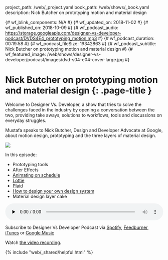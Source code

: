 project_path: /web/_project.yaml
book_path: /web/shows/_book.yaml
description: Nick Butcher on prototyping motion and material design

{# wf_blink_components: N/A #}
{# wf_updated_on: 2018-11-02 #}
{# wf_published_on: 2018-10-09 #}
{# wf_podcast_audio: https://storage.googleapis.com/designer-vs-developer-podcast/DVDS4E4_prototyping_motion.mp3 #}
{# wf_podcast_duration: 00:19:58 #}
{# wf_podcast_fileSize: 19342863 #}
{# wf_podcast_subtitle: Nick Butcher on prototyping motion and material design #}
{# wf_featured_image: /web/shows/designer-vs-developer/podcast/images/dvd-s04-e04-cover-large.jpg #}


# Nick Butcher on prototyping motion and material design {: .page-title }

Welcome to Designer Vs. Developer, a show that tries to solve the
challenges faced in the industry by opening a conversation between
the two, providing take aways, solutions to workflows, tools and
discussions on everyday struggles.

Mustafa speaks to Nick Butcher, Design and Developer Advocate at 
Google, about motion design, prototyping and the three layers 
of material design. 
 

<img class="attempt-right"
  src="/web/shows/designer-vs-developer/podcast/images/dvd-s04-e04-cover.jpg">
  
In this episode:

* Prototyping tools
* After Effects
* [Animating on schedule](http://bit.ly/2IN9xXd)
* [Lottie](http://bit.ly/2pIEOSr)
* [Plaid](http://bit.ly/2OQ34jy)
* [How to design your own design system](http://bit.ly/2CyaQcq)
* Material design layer cake


<audio style="width: 100%" controls preload="none"
  src="https://storage.googleapis.com/designer-vs-developer-podcast/
  DVDS4E4_prototyping_motion.mp3">

Subscribe to Designer Vs Developer Podcast via
<a href="http://bit.ly/mustafaOnSpotify">Spotify</a>,
<a href="https://goo.gl/USHXv8">Feedburner</a>,
<a href="https://goo.gl/1E9U0G">iTunes</a> or
<a href="https://goo.gl/qCBlST">Google Music</a>

Watch <a href="https://www.youtube.com/playlist?list=PLNYkxOF6rcIC60856GnLEV5GQXMxc9ByJ">
the video recording</a>.

{% include "web/_shared/helpful.html" %}